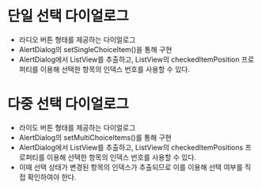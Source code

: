 # 단일 선택 다이얼로그

- 라디오 버튼 형태를 제공하는 다이얼로그
- AlertDialog의 setSingleChoiceItem()을 통해 구현
- AlertDialog에서 ListView를 추출하고, ListView의 checkedItemPosition 프로퍼티를 이용해 선택한 항목의 인덱스 번호를 사용할 수 있다.

# 다중 선택 다이얼로그

- 라이도 버튼 형태를 제공하는 다이얼로그
- AlertDialog의 setMultiChoiceItems()를 통해 구현
- AlertDialog에서 ListView를 추출하고, ListView의 checkedItemPositions 프로퍼티를 이용해 선택한 항목의 인덱스 번호를 사용할 수 있다.
- 이때 선택 상태가 변경된 항목의 인덱스가 추출되므로 이를 이용해 선택 여부를 직접 확인하여야 한다.